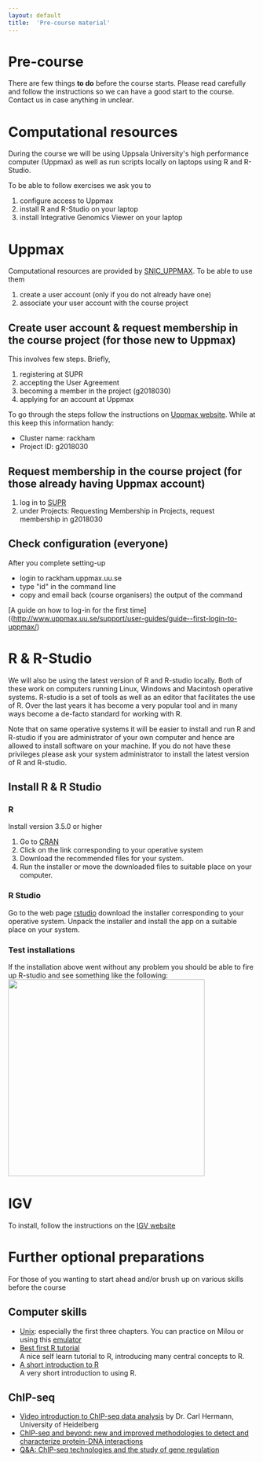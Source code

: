```yaml
---
layout: default
title:  'Pre-course material'
---
```


# Pre-course
There are few things **to do** before the course starts. Please read carefully and follow the instructions so we can have a good start to the course. Contact us in case anything in unclear.

# Computational resources

During the course we will be using Uppsala University's high performance computer (Uppmax) as well as run scripts locally on laptops using R and R-Studio.

To be able to follow exercises we ask you to
1. configure access to Uppmax
2. install R and R-Studio on your laptop
3. install Integrative Genomics Viewer on your laptop

# Uppmax
Computational resources are provided by [SNIC_UPPMAX](https://www.uppmax.uu.se). To be able to use them
1. create a user account (only if you do not already have one)
2. associate your user account with the course project

## Create user account & request membership in the course project (for those new to Uppmax)
This involves few steps. Briefly,
1. registering at SUPR
2. accepting the User Agreement
3. becoming a member in the project (g2018030)
4. applying for an account at Uppmax

To go through the steps follow the instructions on [Uppmax website](http://www.uppmax.uu.se/support/getting-started/applying-for-a-user-account/). While at this keep this information handy:
- Cluster name: rackham
- Project ID: g2018030

## Request membership in the course project (for those already having Uppmax account)
1. log in to [SUPR](https://supr.snic.se)
2. under Projects: Requesting Membership in Projects, request membership in g2018030

## Check configuration (everyone)
After you complete setting-up
- login to rackham.uppmax.uu.se
- type "id" in the command line
- copy and email back (course organisers) the output of the command

[A guide on how to log-in for the first time]((http://www.uppmax.uu.se/support/user-guides/guide--first-login-to-uppmax/)


# R & R-Studio

We will also be using the latest version of R and R-studio locally. Both
of these work on computers running Linux, Windows and Macintosh
operative systems. R-studio is a set of tools as well as an editor
that facilitates the use of R. Over the last years it has
become a very popular tool and in many ways become a de-facto standard
for working with R.

Note that on same operative systems it will be easier to install and
run R and R-studio if you are administrator of your own computer and
hence are allowed to install software on your machine. If you do not
have these privileges please ask your system administrator to install
the latest version of R and R-studio.

## Install R & R Studio

### R

Install version 3.5.0 or higher

1.  Go to [CRAN](https://cran.rstudio.com)
2.  Click on the link corresponding to your operative system
3.  Download the recommended files for your system.
4.  Run the installer or move the downloaded files to suitable place on
    your computer.

<!---    

### Details for Windows

Once you clicked on the "Download R for Windows" you will come to a
new web page where you will have a set of options. Click on the first
link named "base". This will take you to the web page entitled "R-3.5.1
for Windows" where you can download the "R-3.5.1-win.exe"
that will can be run to install R on your computer.

### Details for Macintosh

Once you clicked on the "Download R for Macintosh" you will come to a
new web page where you will have a set of options. Unless you have an
old version of your operative system you should select the first link
named "R-3.5.1.pkg" that will download R to your computer. If you are
not sure what version you are running click the apple on the top left
of your screen and select "About this mac" (Om den här datorn). In
case you are running something older than 10.9, you should instead
pick the "R-3.2.1-snowleopard.pkg" to install. Note that this will not
give you the latest version of R, but it will be sufficient for most
sections of the course.

You can then double-click the downloaded package that will prompt you
with some questions for installation details. Stick with the default
settings and you should be fine.

### Details for Linux

Once you clicked on the "Download R for Linux" you will come to a
new web page where you can select the linux version you use. On most
distributions this will be via a software install system like yum or
apt-get. If you run this make sure that you update your information to
the installer first, otherwise you might end up installing at outdated
version of R. For some systems you might need to install not only
r-base, but also r-devel or you will lack important features of your R
installation.

-->

### R Studio

Go to the
web page [rstudio](https://www.rstudio.com/products/rstudio/download/)
download the installer corresponding to your operative system. Unpack
the installer and install the app on a suitable place on your system.

### Test installations

If the installation above went without any problem you should be able
to fire up R-studio and see something like the following:
<img src="files/R-studio.png" style="width:400px;" />

# IGV
To install, follow the instructions on the [IGV website](http://software.broadinstitute.org/software/igv/)


# Further optional preparations
For those of you wanting to start ahead and/or brush up on various skills before the course

## Computer skills
- [Unix](http://www.ee.surrey.ac.uk/Teaching/Unix/): especially the first three chapters. You can practice on Milou or using this [emulator](http://uppnex.se/emu/)
- [Best first R tutorial](https://www.nceas.ucsb.edu/files/scicomp/Dloads/RProgramming/BestFirstRTutorial.pdf)  
  A nice self learn tutorial to R, introducing many central concepts to R.
- [A short introduction to R](https://cran.r-project.org/doc/contrib/Torfs+Brauer-Short-R-Intro.pdf)  
  A very short introduction to using R.

## ChIP-seq  
- [Video introduction to ChIP-seq data analysis](https://www.youtube.com/watch?v=zwuUveGgmS0) by Dr. Carl Hermann, University of Heidelberg
- [ChIP-seq and beyond: new and improved methodologies to detect and characterize protein-DNA interactions](https://www.ncbi.nlm.nih.gov/pmc/articles/PMC3591838/)
- [Q&A: ChIP-seq technologies and the study of gene regulation](https://bmcbiol.biomedcentral.com/articles/10.1186/1741-7007-8-56)

<!---
- [DiffBind tutorial](https://bioconductor.org/packages/release/bioc/vignettes/DiffBind/inst/doc/DiffBind.pdf): introduction to Bioconductor package for differential binding that will be used during the course
- [ChIPpeakAnno tutorial](http://bioconductor.org/packages/release/bioc/vignettes/ChIPpeakAnno/inst/doc/pipeline.html): introduction to Biocondcutor package for downstream ChIP-seq data analyses that will be used during the course


# Useful online resources

- [Bioinformatics StackExchange](https://bioinformatics.stackexchange.com)
  Online questions and answers resource in bioinformatics
- [http://www.biostars.org/](http://www.biostars.org/)  
  Online question and answer resource in bioinformatics
- [http://seqanswers.com/](http://seqanswers.com/)  
  Online forum focusing on analysis of NGS data
- [Stackoverflow](http://stackoverflow.com)  
  Online community for programmers.

  -->
